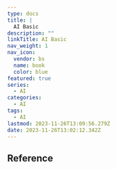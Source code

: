 ```yaml
---
type: docs
title: |
  AI Basic
description: ""
linkTitle: AI Basic
nav_weight: 1
nav_icon:
  vendor: bs
  name: book
  color: blue
featured: true
series:
  - AI
categories:
  - AI
tags:
  - AI
lastmod: 2023-11-26T13:09:56.279Z
date: 2023-11-26T13:02:12.342Z
---
```


## Reference
